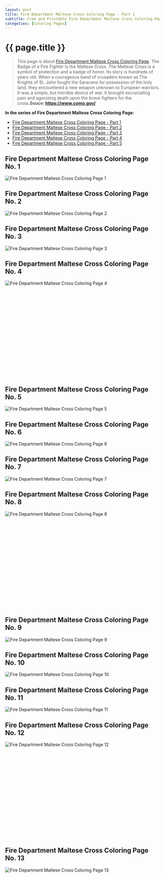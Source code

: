 ```yaml
---
layout: post
title: Fire Department Maltese Cross Coloring Page - Part 1
subtitle: Free and Printable Fire Department Maltese Cross Coloring Page - Part 1
categoties: [Coloring Pages]
---
```

{{ page.title }}
================
> This page is about [Fire Department Maltese Cross Coloring Page](https://hoanghabelle.github.io/). The Badge of a Fire Fighter is the Maltese Cross. The Maltese Cross is a symbol of protection and a badge of honor. Its story is hundreds of years old. When a courageous band of crusaders known as The Knights of St. John fought the Saracens for possession of the holy land, they encountered a new weapon unknown to European warriors. It was a simple, but horrible device of war. It brought excruciating pain and agonizing death upon the brave fighters for the cross.__Souce: https://www.como.gov/__

**In the series of Fire Department Maltese Cross Coloring Page:**

* [Fire Department Maltese Cross Coloring Page - Part 1](https://hoanghabelle.github.io/2017/12/04/Fire-Department-Maltese-Cross-Coloring-Page-part-1.html)
* [Fire Department Maltese Cross Coloring Page - Part 2](https://hoanghabelle.github.io/2017/12/04/Fire-Department-Maltese-Cross-Coloring-Page-part-2.html)
* [Fire Department Maltese Cross Coloring Page - Part 3](https://hoanghabelle.github.io/2017/12/04/Fire-Department-Maltese-Cross-Coloring-Page-part-3.html)
* [Fire Department Maltese Cross Coloring Page - Part 4](https://hoanghabelle.github.io/2017/12/04/Fire-Department-Maltese-Cross-Coloring-Page-part-4.html)
* [Fire Department Maltese Cross Coloring Page - Part 5](https://hoanghabelle.github.io/2017/12/04/Fire-Department-Maltese-Cross-Coloring-Page-part-5.html)
## Fire Department Maltese Cross Coloring Page No. 1
![Fire Department Maltese Cross Coloring Page 1](https://hoanghabelle.github.io/img2/Fire-Department-Maltese-Cross-Coloring-Page%20(1).jpg "Fire Department Maltese Cross Coloring Page 1")

## Fire Department Maltese Cross Coloring Page No. 2
![Fire Department Maltese Cross Coloring Page 2](https://hoanghabelle.github.io/img2/Fire-Department-Maltese-Cross-Coloring-Page%20(2).jpg "Fire Department Maltese Cross Coloring Page 2")

## Fire Department Maltese Cross Coloring Page No. 3
![Fire Department Maltese Cross Coloring Page 3](https://hoanghabelle.github.io/img2/Fire-Department-Maltese-Cross-Coloring-Page%20(3).jpg "Fire Department Maltese Cross Coloring Page 3")

## Fire Department Maltese Cross Coloring Page No. 4
![Fire Department Maltese Cross Coloring Page 4](https://hoanghabelle.github.io/img2/Fire-Department-Maltese-Cross-Coloring-Page%20(4).jpg "Fire Department Maltese Cross Coloring Page 4")

<script async src="//pagead2.googlesyndication.com/pagead/js/adsbygoogle.js"></script><!-- Texxtonly --><ins class="adsbygoogle" style="display:inline-block;width:336px;height:280px" data-ad-client="ca-pub-6753140515841889" data-ad-slot="3207852233"></ins><script>(adsbygoogle = window.adsbygoogle || []).push({}); </script>

## Fire Department Maltese Cross Coloring Page No. 5
![Fire Department Maltese Cross Coloring Page 5](https://hoanghabelle.github.io/img2/Fire-Department-Maltese-Cross-Coloring-Page%20(5).jpg "Fire Department Maltese Cross Coloring Page 5")

## Fire Department Maltese Cross Coloring Page No. 6
![Fire Department Maltese Cross Coloring Page 6](https://hoanghabelle.github.io/img2/Fire-Department-Maltese-Cross-Coloring-Page%20(6).jpg "Fire Department Maltese Cross Coloring Page 6")

## Fire Department Maltese Cross Coloring Page No. 7
![Fire Department Maltese Cross Coloring Page 7](https://hoanghabelle.github.io/img2/Fire-Department-Maltese-Cross-Coloring-Page%20(7).jpg "Fire Department Maltese Cross Coloring Page 7")

## Fire Department Maltese Cross Coloring Page No. 8
![Fire Department Maltese Cross Coloring Page 8](https://hoanghabelle.github.io/img2/Fire-Department-Maltese-Cross-Coloring-Page%20(8).jpg "Fire Department Maltese Cross Coloring Page 8")

<script async src="//pagead2.googlesyndication.com/pagead/js/adsbygoogle.js"></script><!-- Texxtonly --><ins class="adsbygoogle" style="display:inline-block;width:336px;height:280px" data-ad-client="ca-pub-6753140515841889" data-ad-slot="3207852233"></ins><script>(adsbygoogle = window.adsbygoogle || []).push({}); </script>

## Fire Department Maltese Cross Coloring Page No. 9
![Fire Department Maltese Cross Coloring Page 9](https://hoanghabelle.github.io/img2/Fire-Department-Maltese-Cross-Coloring-Page%20(9).jpg "Fire Department Maltese Cross Coloring Page 9")

## Fire Department Maltese Cross Coloring Page No. 10
![Fire Department Maltese Cross Coloring Page 10](https://hoanghabelle.github.io/img2/Fire-Department-Maltese-Cross-Coloring-Page%20(10).jpg "Fire Department Maltese Cross Coloring Page 10")

## Fire Department Maltese Cross Coloring Page No. 11
![Fire Department Maltese Cross Coloring Page 11](https://hoanghabelle.github.io/img2/Fire-Department-Maltese-Cross-Coloring-Page%20(11).jpg "Fire Department Maltese Cross Coloring Page 11")

## Fire Department Maltese Cross Coloring Page No. 12
![Fire Department Maltese Cross Coloring Page 12](https://hoanghabelle.github.io/img2/Fire-Department-Maltese-Cross-Coloring-Page%20(12).jpg "Fire Department Maltese Cross Coloring Page 12")

<script async src="//pagead2.googlesyndication.com/pagead/js/adsbygoogle.js"></script><!-- Texxtonly --><ins class="adsbygoogle" style="display:inline-block;width:336px;height:280px" data-ad-client="ca-pub-6753140515841889" data-ad-slot="3207852233"></ins><script>(adsbygoogle = window.adsbygoogle || []).push({}); </script>

## Fire Department Maltese Cross Coloring Page No. 13
![Fire Department Maltese Cross Coloring Page 13](https://hoanghabelle.github.io/img2/Fire-Department-Maltese-Cross-Coloring-Page%20(13).jpg "Fire Department Maltese Cross Coloring Page 13")

